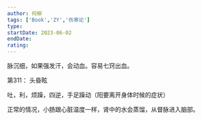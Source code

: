 ```yaml
---
author: 何柳
tags: ['Book','ZY','伤寒论']
type: 
startDate: 2023-06-02
endDate:
rating: 
---
```



脉沉细，如果强发汗，会动血。容易七窍出血。




第311：
	头昏眩


吐，利，烦躁，四逆，手足躁动（阳要离开身体时候的症状）

正常的情况，小肠跟心脏温度一样，肾中的水会蒸馏，从督脉进入脑部。





























